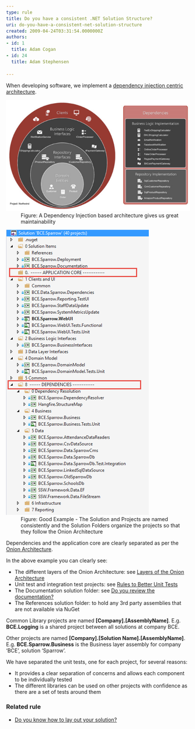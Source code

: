 ```yaml
---
type: rule
title: Do you have a consistent .NET Solution Structure?
uri: do-you-have-a-consistent-net-solution-structure
created: 2009-04-24T03:31:54.0000000Z
authors:
- id: 1
  title: Adam Cogan
- id: 24
  title: Adam Stephensen

---
```




<span class='intro'> <p>​​​When developing software, we implement a <a href="/do-you-use-a-dependency-injection-centric-architecture">dependency injection centric architecture</a>.</p> </span>

<dl class="image"><dt> 
      <img class="ms-rteCustom-ImageArea" alt="Dependency Injection based architecture" src="dependency-injection-structure.png" /> 
   </dt><dd>Figure&#58; A Dependency Injection based architecture gives us great maintainability</dd></dl><dl class="goodImage"><dt> 
      <img class="ms-rteCustom-ImageArea" alt="solutionlayout.png" src="solution-structure.png" /> 
   </dt><dd>Figure&#58; Good Example - The Solution and Projects are named consistently and the Solution Folders organize the projects so that they follow the Onion Architecture</dd></dl><p>Dependencies and the application core are clearly separated as per the 
   <a href="/do-you-use-a-dependency-injection-centric-architecture">Onion Architecture</a>.</p><p>In the above example you can clearly see&#58;</p><ul><li>The different layers of the Onion Architecture&#58; see 
      <a href="/do-you-know-the-layers-of-the-onion-architecture">Layers of the Onion Architecture</a></li><li>
      <a>Unit test and integration test projects&#58; see </a> 
      <a href="http&#58;//www.ssw.com.au/ssw/standards/rules/RulesToBetterUnitTests.aspx">Rules to Better Unit Tests</a></li><li>The Documentation solution folder&#58; see 
      <a href="/do-you-review-the-documentation">Do you review the documentation?</a>​</li><li>The References solution folder&#58; to hold any 3rd party assemblies that are not available via NuGet</li></ul><p>Common Library projects are named 
   <strong>[Company].[AssemblyName]</strong>. E.g. 
   <strong>BCE.Logging</strong> is a shared project between all solutions at company BCE.</p><p>Other projects are named 
   <strong>[Company].[Solution Name].[AssemblyName]</strong>. E.g. 
   <strong>BCE.Sparrow.Business</strong> is the Business layer assembly for company ‘BCE’, solution ‘Sparrow’.</p><p>We have separated the unit tests, one for each project, for several reasons&#58;</p><ul><li>It provides a clear separation of concerns and allows each component to be individually tested</li><li>The different libraries can be used on other projects with confidence as there are a set of tests around them</li></ul>
<h3>Related rule</h3><ul><li><a href="/do-you-know-how-to-lay-out-your-solution">Do you know how to lay out your solution?</a></li></ul>


